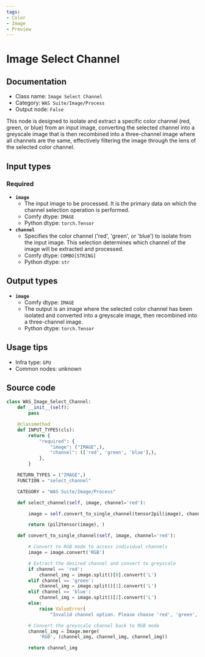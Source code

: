 ```yaml
---
tags:
- Color
- Image
- Preview
---
```


# Image Select Channel
## Documentation
- Class name: `Image Select Channel`
- Category: `WAS Suite/Image/Process`
- Output node: `False`

This node is designed to isolate and extract a specific color channel (red, green, or blue) from an input image, converting the selected channel into a greyscale image that is then recombined into a three-channel image where all channels are the same, effectively filtering the image through the lens of the selected color channel.
## Input types
### Required
- **`image`**
    - The input image to be processed. It is the primary data on which the channel selection operation is performed.
    - Comfy dtype: `IMAGE`
    - Python dtype: `torch.Tensor`
- **`channel`**
    - Specifies the color channel ('red', 'green', or 'blue') to isolate from the input image. This selection determines which channel of the image will be extracted and processed.
    - Comfy dtype: `COMBO[STRING]`
    - Python dtype: `str`
## Output types
- **`image`**
    - Comfy dtype: `IMAGE`
    - The output is an image where the selected color channel has been isolated and converted into a greyscale image, then recombined into a three-channel image.
    - Python dtype: `torch.Tensor`
## Usage tips
- Infra type: `GPU`
- Common nodes: unknown


## Source code
```python
class WAS_Image_Select_Channel:
    def __init__(self):
        pass

    @classmethod
    def INPUT_TYPES(cls):
        return {
            "required": {
                "image": ("IMAGE",),
                "channel": (['red', 'green', 'blue'],),
            },
        }

    RETURN_TYPES = ("IMAGE",)
    FUNCTION = "select_channel"

    CATEGORY = "WAS Suite/Image/Process"

    def select_channel(self, image, channel='red'):

        image = self.convert_to_single_channel(tensor2pil(image), channel)

        return (pil2tensor(image), )

    def convert_to_single_channel(self, image, channel='red'):

        # Convert to RGB mode to access individual channels
        image = image.convert('RGB')

        # Extract the desired channel and convert to greyscale
        if channel == 'red':
            channel_img = image.split()[0].convert('L')
        elif channel == 'green':
            channel_img = image.split()[1].convert('L')
        elif channel == 'blue':
            channel_img = image.split()[2].convert('L')
        else:
            raise ValueError(
                "Invalid channel option. Please choose 'red', 'green', or 'blue'.")

        # Convert the greyscale channel back to RGB mode
        channel_img = Image.merge(
            'RGB', (channel_img, channel_img, channel_img))

        return channel_img

```
